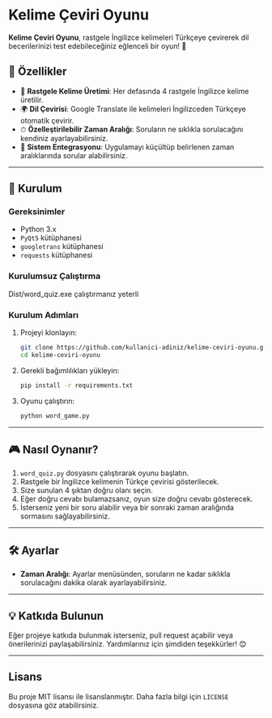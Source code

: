 
# Kelime Çeviri Oyunu

**Kelime Çeviri Oyunu**, rastgele İngilizce kelimeleri Türkçeye çevirerek dil becerilerinizi test edebileceğiniz eğlenceli  bir oyun! 🚀


## 🌟 Özellikler

- 📝 **Rastgele Kelime Üretimi**: Her defasında 4 rastgele İngilizce kelime üretilir.
- 🌍 **Dil Çevirisi**: Google Translate ile kelimeleri İngilizceden Türkçeye otomatik çevirir.
- ⏱ **Özelleştirilebilir Zaman Aralığı**: Soruların ne sıklıkla sorulacağını kendiniz ayarlayabilirsiniz.
- 🔔 **Sistem Entegrasyonu**: Uygulamayı  küçültüp belirlenen zaman aralıklarında sorular alabilirsiniz.

---

## 🚀 Kurulum

### Gereksinimler
- Python 3.x
- `PyQt5` kütüphanesi
- `googletrans` kütüphanesi
- `requests` kütüphanesi


### Kurulumsuz Çalıştırma  

Dist/word_quiz.exe çalıştırmanız yeterli


### Kurulum Adımları

1. Projeyi klonlayın:
   ```bash
   git clone https://github.com/kullanici-adiniz/kelime-ceviri-oyunu.git
   cd kelime-ceviri-oyunu
   ```

2. Gerekli bağımlılıkları yükleyin:
   ```bash
   pip install -r requirements.txt
   ```

3. Oyunu çalıştırın:
   ```bash
   python word_game.py
   ```



---

## 🎮 Nasıl Oynanır?

1. `word_quiz.py` dosyasını çalıştırarak oyunu başlatın.
2. Rastgele bir İngilizce kelimenin Türkçe çevirisi gösterilecek.
3. Size sunulan 4 şıktan doğru olanı seçin.
4. Eğer doğru cevabı bulamazsanız, oyun size doğru cevabı gösterecek.
5. İsterseniz yeni bir soru alabilir veya  bir sonraki zaman aralığında sormasını sağlayabilirsiniz.

---

## 🛠 Ayarlar

- **Zaman Aralığı**: Ayarlar menüsünden, soruların ne kadar sıklıkla sorulacağını dakika olarak ayarlayabilirsiniz.

---

## 💡 Katkıda Bulunun

Eğer projeye katkıda bulunmak isterseniz, pull request açabilir veya önerilerinizi paylaşabilirsiniz. Yardımlarınız için şimdiden teşekkürler! 😊

---

## Lisans

Bu proje MIT lisansı ile lisanslanmıştır. Daha fazla bilgi için `LICENSE` dosyasına göz atabilirsiniz.
